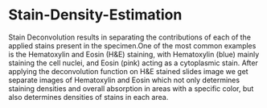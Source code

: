 # Stain-Density-Estimation
Stain Deconvolution  results in separating the contributions of each of the applied stains present in the specimen.One of the most common examples is the Hematoxylin and Eosin (H&amp;E) staining, with Hematoxylin (blue) mainly staining the cell nuclei, and  Eosin (pink) acting as a cytoplasmic stain. After applying the deconvolution function on H&amp;E stained slides image  we get separate images of Hematoxylin and Eosin which  not only determines  staining densities and  overall  absorption in areas with a specific color, but also  determines densities of stains in each area.
